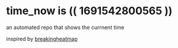 # time_now is (( 1691542800565 ))

an automated repo that shows the currnent time

inspired by [breakingheatmap](https://github.com/breakingheatmap/breakingheatmap)